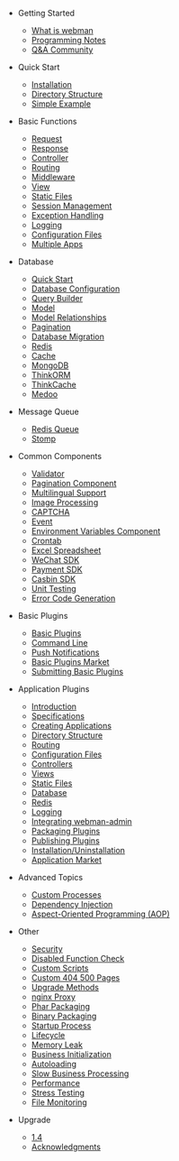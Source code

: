 - Getting Started

  - [What is webman](README.md)
  - [Programming Notes](attention.md)
  - [Q&A Community](help.md)
  
- Quick Start
  
  - [Installation](install.md)
  - [Directory Structure](directory.md)
  - [Simple Example](tutorial.md)

- Basic Functions

  - [Request](request.md)
  - [Response](response.md)
  - [Controller](controller.md)
  - [Routing](route.md)
  - [Middleware](middleware.md)
  - [View](view.md)
  - [Static Files](static.md)
  - [Session Management](session.md)
  - [Exception Handling](exception.md)
  - [Logging](log.md)
  - [Configuration Files](config.md)
  - [Multiple Apps](multiapp.md)

- Database

  - [Quick Start](db/tutorial.md)
  - [Database Configuration](db/config.md)
  - [Query Builder](db/queries.md)
  - [Model](db/model.md)
  - [Model Relationships](db/relationships.md)
  - [Pagination](db/paginator.md)
  - [Database Migration](db/migration.md)
  - [Redis](db/redis.md)
  - [Cache](db/cache.md)
  - [MongoDB](db/mongo.md)
  - [ThinkORM](db/thinkorm.md)
  - [ThinkCache](db/thinkcache.md)
  - [Medoo](db/medoo.md)
  
- Message Queue
  - [Redis Queue](queue/redis.md)
  - [Stomp](queue/stomp.md)
 
- Common Components
  - [Validator](components/validation.md)
  - [Pagination Component](components/paginator.md)
  - [Multilingual Support](components/translation.md)
  - [Image Processing](components/image.md)
  - [CAPTCHA](components/captcha.md)
  - [Event](components/event.md)
  - [Environment Variables Component](components/env.md)
  - [Crontab](components/crontab.md)
  - [Excel Spreadsheet](components/excel.md)
  - [WeChat SDK](components/wechat.md)
  - [Payment SDK](components/payment.md)
  - [Casbin SDK](components/casbin.md)
  - [Unit Testing](components/unitest.md)
  - [Error Code Generation](components/generate_error_code.md)

- Basic Plugins
  - [Basic Plugins](plugin/base.md)
  - [Command Line](plugin/console.md)
  - [Push Notifications](plugin/push.md)
  - [Basic Plugins Market](plugin/market.md)
  - [Submitting Basic Plugins](plugin/create.md)

- Application Plugins
  - [Introduction](app/app.md)
  - [Specifications](app/standard.md)
  - [Creating Applications](app/create.md)
  - [Directory Structure](app/directory.md)
  - [Routing](app/route.md)
  - [Configuration Files](app/config.md)
  - [Controllers](app/controller.md)
  - [Views](app/view.md)
  - [Static Files](app/static.md)
  - [Database](app/database.md)
  - [Redis](app/redis.md)
  - [Logging](app/log.md)
  - [Integrating webman-admin](app/admin.md)
  - [Packaging Plugins](app/pack.md)
  - [Publishing Plugins](app/publish.md)
  - [Installation/Uninstallation](app/install.md)
  - [Application Market](app/market.md)

- Advanced Topics
  - [Custom Processes](process.md)
  - [Dependency Injection](di.md)
  - [Aspect-Oriented Programming (AOP)](aop.md)
  
- Other
  - [Security](others/security.md)
  - [Disabled Function Check](others/disable-function-check.md)
  - [Custom Scripts](others/scripts.md)
  - [Custom 404 500 Pages](others/custom-error-page.md)
  - [Upgrade Methods](others/upgrade.md)
  - [nginx Proxy](others/nginx-proxy.md)
  - [Phar Packaging](others/phar.md)
  - [Binary Packaging](others/bin.md)
  - [Startup Process](others/process.md)
  - [Lifecycle](others/lifecycle.md)
  - [Memory Leak](others/memory-leak.md)
  - [Business Initialization](others/bootstrap.md)
  - [Autoloading](others/autoload.md)
  - [Slow Business Processing](others/task.md)
  - [Performance](others/performance.md)
  - [Stress Testing](others/benchmarks.md)
  - [File Monitoring](others/monitor.md)
  
- Upgrade
  - [1.4](upgrade/1-4.md)
  - [Acknowledgments](thanks.md)

